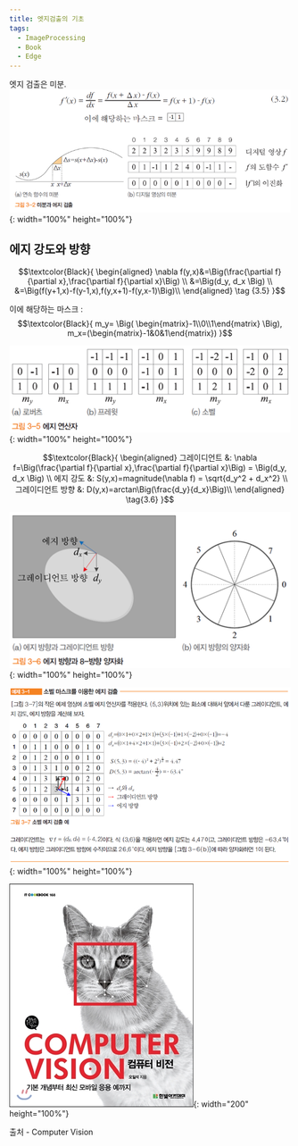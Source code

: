 ```yaml
---
title: 엣지검출의 기초
tags:
  - ImageProcessing
  - Book
  - Edge
---
```


엣지 검출은 미분.
![그림](/img/post/20201124/01.png){: width="100%" height="100%"}

## 에지 강도와 방향

$$\textcolor{Black}{
\begin{aligned}
\nabla f(y,x)&=\Big(\frac{\partial f}{\partial x},\frac{\partial f}{\partial x}\Big) \\
&=\Big(d_y, d_x \Big) \\
&=\Big(f(y+1,x)-f(y-1,x),f(y,x+1)-f(y,x-1)\Big)\\
\end{aligned}
\tag {3.5}
}$$

이에 해당하는 마스크 : 
$$\textcolor{Black}{
  m_y= \Big( \begin{matrix}-1\\0\\1\end{matrix} \Big), m_x=(\begin{matrix}-1&0&1\end{matrix})
}$$

![그림](/img/post/20201124/03.png){: width="100%" height="100%"}

$$\textcolor{Black}{
\begin{aligned}
그레이디언트 &: \nabla f=\Big(\frac{\partial f}{\partial x},\frac{\partial f}{\partial x}\Big) = \Big(d_y, d_x \Big) \\
에지 강도 &: S(y,x)=magnitude(\nabla f) = \sqrt{d_y^2 + d_x^2} \\
그레이디언트 방향 &: D(y,x)=arctan\Big(\frac{d_y}{d_x}\Big)\\
\end{aligned}
\tag{3.6}
}$$

![그림](/img/post/20201124/04.png){: width="100%" height="100%"}

![그림](/img/post/20201124/02.png){: width="100%" height="100%"}


![출처](/img/post/Feature_00.jpg){: width="200" height="100%"}

출처 - Computer Vision
